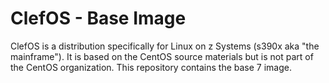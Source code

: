 # ClefOS - Base Image

ClefOS is a distribution specifically for Linux on z Systems (s390x aka "the mainframe"). It is based on the CentOS source materials but is not part of the CentOS organization. This repository contains the base 7 image.
